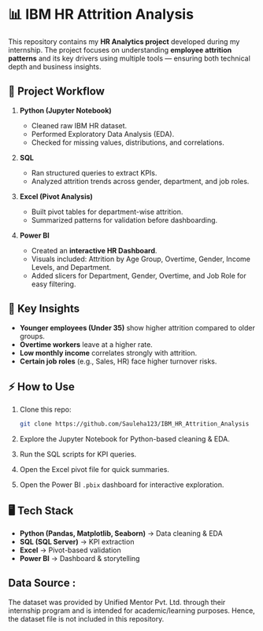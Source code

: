 # 📊 IBM HR Attrition Analysis

This repository contains my **HR Analytics project** developed during my internship. The project focuses on understanding **employee attrition patterns** and its key drivers using multiple tools — ensuring both technical depth and business insights.


## 🚀 Project Workflow

1. **Python (Jupyter Notebook)**

   * Cleaned raw IBM HR dataset.
   * Performed Exploratory Data Analysis (EDA).
   * Checked for missing values, distributions, and correlations.

2. **SQL**

   * Ran structured queries to extract KPIs.
   * Analyzed attrition trends across gender, department, and job roles.

3. **Excel (Pivot Analysis)**

   * Built pivot tables for department-wise attrition.
   * Summarized patterns for validation before dashboarding.

4. **Power BI**

   * Created an **interactive HR Dashboard**.
   * Visuals included: Attrition by Age Group, Overtime, Gender, Income Levels, and Department.
   * Added slicers for Department, Gender, Overtime, and Job Role for easy filtering.


## 🔑 Key Insights

* **Younger employees (Under 35)** show higher attrition compared to older groups.
* **Overtime workers** leave at a higher rate.
* **Low monthly income** correlates strongly with attrition.
* **Certain job roles** (e.g., Sales, HR) face higher turnover risks.


## ⚡ How to Use

1. Clone this repo:

   ```bash
   git clone https://github.com/Sauleha123/IBM_HR_Attrition_Analysis
   ```
2. Explore the Jupyter Notebook for Python-based cleaning & EDA.
3. Run the SQL scripts for KPI queries.
4. Open the Excel pivot file for quick summaries.
5. Open the Power BI `.pbix` dashboard for interactive exploration.


## 🖥️ Tech Stack

* **Python (Pandas, Matplotlib, Seaborn)** → Data cleaning & EDA
* **SQL (SQL Server)** → KPI extraction
* **Excel** → Pivot-based validation
* **Power BI** → Dashboard & storytelling


## Data Source :
The dataset was provided by Unified Mentor Pvt. Ltd. through their internship program and is intended for academic/learning purposes. Hence, the dataset file is not included in this repository.

